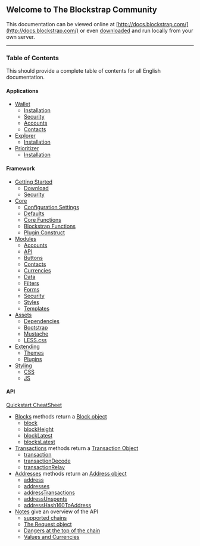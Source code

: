 ## Welcome to The Blockstrap Community

This documentation can be viewed online at [http://docs.blockstrap.com/](http://docs.blockstrap.com/) or even [downloaded](https://github.com/blockstrap/docs/) and run locally from your own server.

---------------------

### Table of Contents

This should provide a complete table of contents for all English documentation.

#### Applications

* [Wallet](applications/wallet/)
    * [Installation](applications/wallet/installation/)
    * [Security](applications/wallet/security/)
    * [Accounts](applications/wallet/accounts/)
    * [Contacts](applications/wallet/contacts/)
* [Explorer](applications/explorer/)
    * [Installation](applications/explorer/installation/)
* [Prioritizer](applications/prioritizer/)
    * [Installation](applications/prioritizer/installation/)

#### Framework

* [Getting Started](framework/started/)
    * [Download](framework/started/download/)
    * [Security](framework/started/security/)
* [Core](framework/core/)
    * [Configuration Settings](framework/core/configuration/)
    * [Defaults](framework/core/defaults/)
    * [Core Functions](framework/core/core-functions/)
    * [Blockstrap Functions](framework/core/blockstrap-functions/)
    * [Plugin Construct](framework/core/construct/)
* [Modules](framework/modules/)
    * [Accounts](framework/modules/accounts/)
    * [API](framework/modules/api/)
    * [Buttons](framework/modules/buttons/)
    * [Contacts](framework/modules/contacts/)
    * [Currencies](framework/modules/currencies/)
    * [Data](framework/modules/data/)
    * [Filters](framework/modules/filters/)
    * [Forms](framework/modules/forms/)
    * [Security](framework/modules/security/)
    * [Styles](framework/modules/styles/)
    * [Templates](framework/modules/templates/)
* [Assets](framework/assets/)
    * [Dependencies](framework/assets/dependencies/)
    * [Bootstrap](framework/assets/bootstrap/)
    * [Mustache](framework/assets/mustache/)
    * [LESS.css](framework/assets/less/)
* [Extending](framework/extending/)
    * [Themes](framework/extending/themes/)
    * [Plugins](framework/extending/plugins/)
* [Styling](framework/styling/)
    * [CSS](framework/styling/css/)
    * [JS](framework/styling/js/)

#### API
[Quickstart CheatSheet](api/v0/notes/atAGlance)


* [Blocks](api/v0/blocks) methods return a [Block object](api/v0/blocks/blockobject/)
  * [block](api/v0/blocks/block/)
  * [blockHeight](api/v0/blocks/blockHeight/)
  * [blockLatest](api/v0/blocks/blockLatest/)
  * [blocksLatest](api/v0/blocks/blocksLatest/)
* [Transactions](api/v0/transactions/) methods return a [Transaction Object](api/v0/transactions/transactionobject/)
  * [transaction](api/v0/transactions/transaction/)
  * [transactionDecode](api/v0/transactions/transactionDecode/)
  * [transactionRelay](api/v0/transactions/transactionRelay/)
* [Addresses](api/v0/addresses/) methods return an [Address object](api/v0/addresses/addressobject/)
  * [address](api/v0/addresses/address/)
  * [addresses](api/v0/addresses/addresses/)
  * [addressTransactions](api/v0/addresses/addressTransactions/)
  * [addressUnspents](api/v0/addresses/addressUnspents/)
  * [addressHash160ToAddress](api/v0/addresses/addressHash160ToAddress/)
* [Notes](api/v0/notes) give an overview of the API
  * [supported chains](api/v0/notes/chains/)
  * [The Request object](api/v0/notes/requestobject/)
  * [Dangers at the top of the chain](api/v0/notes/topOfTheChain/)
  * [Values and Currencies](api/v0/notes/valuesAndCurrencies/)
